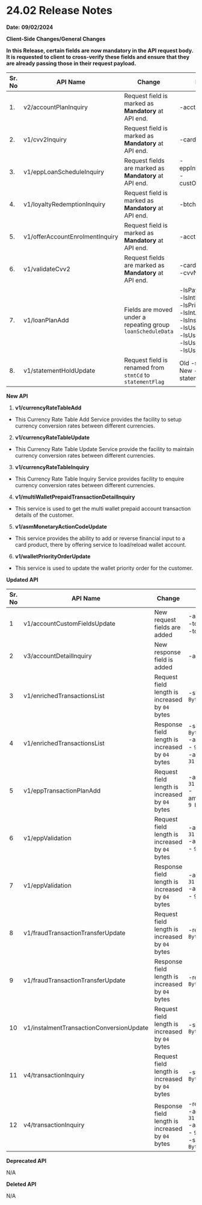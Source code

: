 # **24.02 Release Notes**

**Date:** **09/02/2024**  

**Client-Side Changes/General Changes**

**In this Release, certain fields are now mandatory in the API request body.
It is requested to client to cross-verify these fields and ensure that they are already passing those in their request payload.**

| **Sr. No** | **API Name**                    | **Change**                                                  | **Field**                                                                                                                                    |
|------------|---------------------------------|-------------------------------------------------------------|----------------------------------------------------------------------------------------------------------------------------------------------|
| 1.         | v2/accountPlanInquiry           | Request field is marked as **Mandatory** at API end.        | -acct                                                                                                                                        |
| 2.         | v1/cvv2Inquiry                  | Request field is marked as **Mandatory** at API end.        | -cardNbr                                                                                                                                     |
| 3.         | v1/eppLoanScheduleInquiry       | Request fields are marked as **Mandatory** at API end.      | -eppInterestRate </br> -custOptedTenor                                                                                                       |
| 4.         | v1/loyaltyRedemptionInquiry     | Request field is marked as **Mandatory** at API end.        | -btchDte                                                                                                                                     |
| 5.         | v1/offerAccountEnrolmentInquiry | Request field is marked as **Mandatory** at API end.        | -acctNbr                                                                                                                                     |
| 6.         | v1/validateCvv2                 | Request fields are marked as **Mandatory** at API end.      | -cardNbr </br> -cvvNbr                                                                                                                       |
| 7.         | v1/loanPlanAdd                  | Fields are moved under a repeating group `loanScheduleData` | -lsPayAmt </br> -lsIntRate</br> -lsPrinAmt</br> -lsIntAmt</br> -lsInsAmt</br> -lsUser1Amt</br> -lsUser2Amt</br> -lsUser3Amt</br> -lsUser4Amt |
| 8.         | v1/statementHoldUpdate          | Request field is renamed from `stmtCd` to `statementFlag`   | Old -stmtCd New -statementFlag                                                                                                               |

**New API**

1. **v1/currencyRateTableAdd**  

- This Currency Rate Table Add Service provides the facility to setup currency conversion rates between different currencies.

2. **v1/currencyRateTableUpdate**  

- This Currency Rate Table Update Service provide the facility to maintain currency conversion rates between different currencies.

3. **v1/currencyRateTableInquiry**  

- This Currency Rate Table Inquiry Service provides facility to enquire currency conversion rates between different currencies.

4. **v1/multiWalletPrepaidTransactionDetailInquiry**  

- This service is used to get the multi wallet prepaid account transaction details of the customer.

5. **v1/asmMonetaryActionCodeUpdate**  

- This service provides the ability to add or reverse financial input to a card product, there by offering service to load/reload wallet account.

6. **v1/walletPriorityOrderUpdate**

- This service is used to update the wallet priority order for the customer.

**Updated API**

| **Sr. No** | **API Name**                             | **Change**                                        | **Fields**                                                                                                          |
|------------|------------------------------------------|---------------------------------------------------|---------------------------------------------------------------------------------------------------------------------|
| 1          | v1/accountCustomFieldsUpdate             | New request fields are added                      | -acctKycInd </br> -totalTxnNbr </br> -totalTxnAmt                                                                   |
| 2          | v3/accountDetailInquiry                  | New response field is added                       | -acctKycInd                                                                                                         |
| 3          | v1/enrichedTransactionsList              | Request field length is increased by `04` bytes   | -startSeqNbr - `9 Bytes`                                                                                            |
| 4          | v1/enrichedTransactionsList              | Response field length is increased by `04` bytes  | -seqNbrNext - `9 Bytes` </br> -amssAmslRecNbr - `9 Bytes` </br> -amosAmxtKey - `31 Bytes`                           |
| 5          | v1/eppTransactionPlanAdd                 | Request field length is increased by `04` bytes   | -amosAmxtKey - `31 bytes` </br> -amssAmslRecNbr- `9 Bytes`                                                          |
| 6          | v1/eppValidation                         | Request field length is increased by `04` bytes   | -amosAmxtKey - `31 Bytes` </br> -amssAmslRecNbr - `9 Bytes`                                                         |
| 7          | v1/eppValidation                         | Response field length is increased by `04` bytes  | -amosAmxtKey - `31 Bytes` </br> -amssAmslRecNbr - `9 Bytes`                                                         |
| 8          | v1/fraudTransactionTransferUpdate        | Request field length is increased by `04` bytes   | -recordNbr - `9 Bytes`                                                                                              |
| 9          | v1/fraudTransactionTransferUpdate        | Response field length is increased by `04` bytes  | -recordNbr - `9 Bytes`                                                                                              |
| 10         | v1/instalmentTransactionConversionUpdate | Request field length is increased by `04` bytes   | -stmtRecNbr - `9 Bytes`                                                                                             |
| 11         | v4/transactionInquiry                    | Request field length is increased by `04` bytes   | -startSeqNbr - `9 Bytes`                                                                                            |
| 12         | v4/transactionInquiry                    | Response field length is increased by `04` bytes  | -recNbr - `9 Bytes` </br> -amosAmxtKey - `31 Bytes` </br> -amssAmslRecNbr - `9 Bytes` </br> -seqNbrNext - `9 Bytes` |

**Deprecated API**

N/A

**Deleted API**

N/A